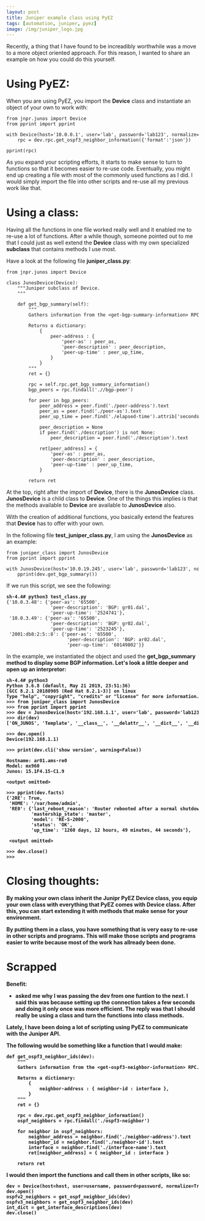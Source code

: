 ```yaml
---
layout: post
title: Juniper example class using PyEZ
tags: [automation, juniper, pyez]
image: /img/juniper_logo.jpg
---
```


Recently, a thing that I have found to be increadibly worthwhile was a move to a more object oriented approach. For this reason, I wanted to share an example on how you could do this yourself.

Using PyEZ:
===========

When you are using PyEZ, you import the <b>Device</b> class and instantiate an object of your own to work with:


<pre style="font-size:12px">
from jnpr.junos import Device
from pprint import pprint

with Device(host='10.0.0.1', user='lab', password='lab123', normalize=True) as dev:                                          
    rpc = dev.rpc.get_ospf3_neighbor_information({'format':'json'})
    
pprint(rpc)    
</pre>

As you expand your scripting efforts, it starts to make sense to turn to functions so that it becomes easier to re-use code. Eventually, you might end up creating a file with most of the commonly used functions as I did. I would simply import the file into other scripts and re-use all my previous work like that. 


Using a class:
==============

Having all the functions in one file worked really well and it enabled me to re-use a lot of functions. After a while though, someone pointed out to me that I could just as well extend the <b>Device</b> class with my own specialized <b>subclass</b> that contains methods I use most.

Have a look at the following file <b>juniper_class.py</b>:

<pre style="font-size:12px">
from jnpr.junos import Device

class JunosDevice(Device):
    """Juniper subclass of Device.    
    """

    def get_bgp_summary(self):
        """        
        Gathers information from the &lt;get-bgp-summary-information> RPC.
        
        Returns a dictionary:
            { 
                peer-address : {
                    'peer-as' : peer_as,
                    'peer-description' : peer_description,
                    'peer-up-time' : peer_up_time,
                }
            }        
        """
        ret = {}
       
        rpc = self.rpc.get_bgp_summary_information()
        bgp_peers = rpc.findall('.//bgp-peer')
        
        for peer in bgp_peers:
            peer_address = peer.find('./peer-address').text
            peer_as = peer.find('./peer-as').text            
            peer_up_time = peer.find('./elapsed-time').attrib['seconds']
            
            peer_description = None
            if peer.find('./description') is not None:
                peer_description = peer.find('./description').text
            
            ret[peer_address] = {                 
                'peer-as' : peer_as,
                'peer-description' : peer_description,
                'peer-up-time' : peer_up_time,
            }

        return ret     
</pre>

At the top, right after the import of <b>Device</b>, there is the <b>JunosDevice</b> class. <b>JunosDevice</b> is a child class to <b>Device</b>. One of the things this implies is that the methods available to <b>Device</b> are available to <b>JunosDevice</b> also.

With the creation of additional functions, you basically extend the features that <b>Device</b> has to offer with your own.

In the following file <b>test_juniper_class.py</b>, I am using the <b>JunosDevice</b> as an example:

<pre style="font-size:12px">
from juniper_class import JunosDevice
from pprint import pprint
    
with JunosDevice(host='10.0.19.245', user='lab', password='lab123', normalize=True) as dev: 
    pprint(dev.get_bgp_summary())
</pre>

If we run this script, we see the following:

<pre style="font-size:12px">
<b>sh-4.4# python3 test_class.py</b>
{'10.0.3.48': {'peer-as': '65500',
                'peer-description': 'BGP: gr01.dal',
                'peer-up-time': '2524741'},
 '10.0.3.49': {'peer-as': '65500',
                'peer-description': 'BGP: gr02.dal',
                'peer-up-time': '2523245'},
 '2001:db8:2:5::8': {'peer-as': '65500',
                      'peer-description': 'BGP: ar02.dal',
                      'peer-up-time': '60149802'}}
</pre>



In the example, we instantiated the object and used the <b>get_bgp_summary<b> method to display some BGP information. Let's look a little deeper and open up an interpretor:

<pre style="font-size:12px">
sh-4.4# python3             
Python 3.6.8 (default, May 21 2019, 23:51:36) 
[GCC 8.2.1 20180905 (Red Hat 8.2.1-3)] on linux
Type "help", "copyright", "credits" or "license" for more information.
>>> from juniper_class import JunosDevice
>>> from pprint import pprint
>>> dev = JunosDevice(host='192.168.1.1', user='lab', password='lab123', normalize=True)
>>> dir(dev)
['ON_JUNOS', 'Template', '__class__', '__delattr__', '__dict__', '__dir__', '__doc__', '__enter__', '__eq__', '__exit__', '__format__', '__ge__', '__getattribute__', '__gt__', '__hash__', '__init__', '__init_subclass__', '__le__', '__lt__', '__module__', '__ne__', '__new__', '__reduce__', '__reduce_ex__', '__repr__', '__setattr__', '__sizeof__', '__str__', '__subclasshook__', '__weakref__', '_auth_password', '_auth_user', '_auto_probe', '_conf_auth_user', '_conf_ssh_private_key_file', '_conn', '_connected', '_fact_style', '_gather_facts', '_hostname', '_j2ldr', '_manages', '_nc_transform', '_norm_transform', '_normalize', '_ofacts', '_port', '_rpc_reply', '_sock_fd', '_ssh_config', '_ssh_private_key_file', '_sshconf_lkup', '_sshconf_path', 'auto_probe', 'bind', 'cli', 'cli_to_rpc_string', 'close', 'connected', 'display_xml_rpc', 'execute', 'facts', 'facts_refresh', '<font color='red'>get_bgp_summary</font>', 'hostname', 'logfile', 'manages', 'master', 'ofacts', 'open', 'password', 'port', 'probe', 're_name', 'rpc', 'timeout', 'transform', 'uptime', 'user']

>>> dev.open()
Device(192.168.1.1)

>>> print(dev.cli('show version', warning=False))

Hostname: ar01.ams-re0
Model: mx960
Junos: 15.1F4.15-C1.9

&lt;output omitted>

>>> pprint(dev.facts) 
{'2RE': True,
 'HOME': '/var/home/admin',
 'RE0': {'last_reboot_reason': 'Router rebooted after a normal shutdown.',
         'mastership_state': 'master',
         'model': 'RE-S-2000',
         'status': 'OK',
         'up_time': '1260 days, 12 hours, 49 minutes, 44 seconds'},

 &lt;output omitted>

>>> dev.close()
>>>
</pre> 

Closing thoughts:
=================

By making your own class inherit the Junipr PyEZ <b>Device</b> class, you equip your own class with everything that PyEZ comes with <b>Device</b> class. After this, you can start extending it with methods that make sense for your environment. 

By putting them in a class, you have something that is very easy to re-use in other scripts and programs. This will make those scripts and programs easier to write because most of the work has allready been done.



Scrapped
=====


Benefit:
- asked me why I was passing the <b>dev</b> from one funtion to the next. I said this was because setting up the connection takes a few seconds and doing it only once was more efficient. The reply was that I should really be using a class and turn the functions into class methods.

Lately, I have been doing a lot of scripting using <b>PyEZ</b> to communicate with the <b>Juniper</b> API. 




The following would be something like a function that I would make:


<pre style="font-size:12px">
def get_ospf3_neighbor_ids(dev):
    """
    Gathers information from the &lt;get-ospf3-neighbor-information> RPC.
    
    Returns a dictionary:
        { 
            neighbor-address : { neighbor-id : interface },
        }
    """
    ret = {}
    
    rpc = dev.rpc.get_ospf3_neighbor_information()
    ospf_neighbors = rpc.findall('./ospf3-neighbor')
    
    for neighbor in ospf_neighbors:
        neighbor_address = neighbor.find('./neighbor-address').text
        neighbor_id = neighbor.find('./neighbor-id').text
        interface = neighbor.find('./interface-name').text
        ret[neighbor_address] = { neighbor_id : interface }
    
    return ret
</pre>

I would then import the functions and call them in other scripts, like so:

<pre style="font-size:12px">
dev = Device(host=host, user=username, password=password, normalize=True)
dev.open()    
ospfv2_neighbors = get_ospf_neighbor_ids(dev)
ospfv3_neighbors = get_ospf3_neighbor_ids(dev)
int_dict = get_interface_descriptions(dev)    
dev.close()
</pre>